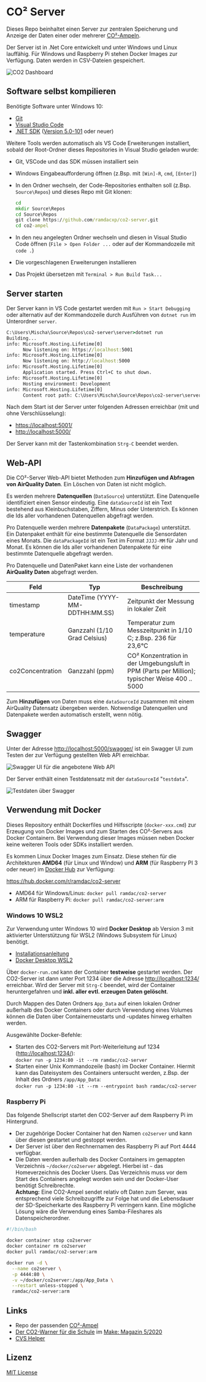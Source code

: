 # CO² Server

Dieses Repo beinhaltet einen Server zur zentralen Speicherung und Anzeige der Daten einer oder mehrerer [CO²-Ampeln](https://github.com/ramdacxp/co2-ampel).

Der Server ist in .Net Core entwickelt und unter Windows und Linux lauffähig. Für Windows und Raspberry Pi stehen Docker Images zur Verfügung. Daten werden in CSV-Dateien gespeichert.

![CO2 Dashboard](images/dashboard.png)
## Software selbst kompilieren

Benötigte Software unter Windows 10:

* [Git](https://git-scm.com/downloads)
* [Visual Studio Code](https://code.visualstudio.com/)
* [.NET SDK](https://dotnet.microsoft.com/download) ([Version 5.0-101](https://dotnet.microsoft.com/download/dotnet/thank-you/sdk-5.0.101-windows-x64-installer) oder neuer)

Weitere Tools werden automatisch als VS Code Erweiterungen installiert, sobald der Root-Ordner dieses Repositories in Visual Studio geladen wurde:

* Git, VSCode und das SDK müssen installiert sein
* Windows Eingabeaufforderung öffnen (z.Bsp. mit `[Win]-R`, `cmd`, `[Enter]`)
* In den Ordner wechseln, der Code-Repositories enthalten soll (z.Bsp. `Source\Repos`) und dieses Repo mit Git klonen:

  ```cmd
  cd 
  mkdir Source\Repos
  cd Source\Repos
  git clone https://github.com/ramdacxp/co2-server.git
  cd co2-ampel
  ```

* In den neu angelegten Ordner wechseln und diesen in Visual Studio Code öffnen (`File > Open Folder ...` oder auf der Kommandozeile mit `code .`)
* Die vorgeschlagenen Erweiterungen installieren
* Das Projekt übersetzen mit `Terminal > Run Build Task...`

## Server starten

Der Server kann in VS Code gestartet werden mit `Run > Start Debugging`
oder alternativ auf der Kommandozeile durch Ausführen von `dotnet run`
im Unterordner `server`.

```cmd
C:\Users\Mischa\Source\Repos\co2-server\server>dotnet run
Building...
info: Microsoft.Hosting.Lifetime[0]
      Now listening on: https://localhost:5001
info: Microsoft.Hosting.Lifetime[0]
      Now listening on: http://localhost:5000
info: Microsoft.Hosting.Lifetime[0]
      Application started. Press Ctrl+C to shut down.
info: Microsoft.Hosting.Lifetime[0]
      Hosting environment: Development
info: Microsoft.Hosting.Lifetime[0]
      Content root path: C:\Users\Mischa\Source\Repos\co2-server\server
```

Nach dem Start ist der Server unter folgenden Adressen erreichbar (mit und ohne Verschlüsselung):

* <https://localhost:5001/>
* <http://localhost:5000/>

Der Server kann mit der Tastenkombination `Strg-C` beendet werden.

## Web-API

Die CO²-Server Web-API bietet Methoden zum **Hinzufügen und Abfragen von AirQuality Daten**. Ein Löschen von Daten ist nicht möglich.

Es werden mehrere **Datenquellen** (`DataSource`) unterstützt. Eine Datenquelle identifiziert einen Sensor eindeutig. Eine `dataSourceId` ist ein Text bestehend aus Kleinbuchstaben, Ziffern, Minus oder Unterstrich. Es können die Ids aller vorhandenen Datenquellen abgefragt werden.

Pro Datenquelle werden mehrere **Datenpakete** (`DataPackage`) unterstützt. Ein Datenpaket enthält für eine bestimmte Datenquelle die Sensordaten eines Monats. Die `dataPackageId` ist ein Text im Format `JJJJ-MM` für Jahr und Monat. Es können die Ids aller vorhandenen Datenpakete für eine bestimmte Datenquelle abgefragt werden.

Pro Datenquelle und DatenPaket kann eine Liste der vorhandenen **AirQuality Daten** abgefragt werden.

| Feld             | Typ                            | Beschreibung                                                                                   |
|------------------|--------------------------------|------------------------------------------------------------------------------------------------|
| timestamp        | DateTime (YYYY-MM-DDTHH:MM.SS) | Zeitpunkt der Messung in lokaler Zeit                                                          |
| temperature      | Ganzzahl (1/10 Grad Celsius)   | Temperatur zum Messzeitpunkt in 1/10 C; z.Bsp. 236 für 23,6°C                                  |
| co2Concentration | Ganzzahl (ppm)                 | CO² Konzentration in der Umgebungsluft in PPM (Parts per Million); typischer Weise 400 .. 5000 |

Zum **Hinzufügen** von Daten muss eine `dataSourceId` zusammen mit einem AirQuality Datensatz übergeben werden. Notwendige Datenquellen und Datenpakete werden automatisch erstellt, wenn nötig.

## Swagger

Unter der Adresse <http://localhost:5000/swagger/> ist ein Swagger UI zum Testen der zur Verfügung gestellten Web API erreichbar.

![Swagger UI für die angebotene Web API](images/swagger.png)

Der Server enthält einen Testdatensatz mit der `dataSourceId` "`testdata`".

![Testdaten über Swagger](images/testdata.png)

## Verwendung mit Docker

Dieses Repository enthält Dockerfiles und Hilfsscripte (`docker-xxx.cmd`) zur Erzeugung von Docker Images und zum Starten des CO²-Servers aus Docker Containern. Bei Verwendung dieser Images müssen neben Docker keine weiteren Tools oder SDKs installiert werden.

Es kommen Linux Docker Images zum Einsatz. Diese stehen für die Architekturen **AMD64** (für Linux und Window) und **ARM** (für Raspberry PI 3 oder neuer) im [Docker Hub](https://hub.docker.com/r/ramdac/co2-server) zur Verfügung:

<https://hub.docker.com/r/ramdac/co2-server>

* AMD64 für Windows/Linus: `docker pull ramdac/co2-server`
* ARM für Raspberry Pi: `docker pull ramdac/co2-server:arm`

### Windows 10 WSL2

Zur Verwendung unter Windows 10 wird **Docker Desktop** ab Version 3 mit aktivierter Unterstützung für WSL2 (Windows Subsystem für Linux) benötigt.

* [Installationsanleitung](https://docs.docker.com/docker-for-windows/install/)
* [Docker Desktop WSL2](https://docs.docker.com/docker-for-windows/wsl/)

Über `docker-run.cmd` kann der Container **testweise** gestartet werden. Der CO2-Server ist dann unter Port 1234 über die Adresse <http://localhost:1234/> erreichbar. Wird der Server mit `Strg-C` beendet, wird der Container heruntergefahren und **inkl. aller evtl. erzeugen Daten gelöscht**.

Durch Mappen des Daten Ordners `App_Data` auf einen lokalen Ordner außerhalb des Docker Containers oder durch Verwendung eines Volumes können die Daten über Containerneustarts und -updates hinweg erhalten werden.

Ausgewählte Docker-Befehle:

* Starten des CO2-Servers mit Port-Weiterleitung auf 1234 (<http://localhost:1234/>):  
  `docker run -p 1234:80 -it --rm ramdac/co2-server`
* Starten einer Unix Kommandozeile (bash) im Docker Container. Hiermit kann das Dateisystem des Containers untersucht werden, z.Bsp. der Inhalt des Ordners `/app/App_Data`:  
  `docker run -p 1234:80 -it --rm --entrypoint bash ramdac/co2-server`

### Raspberry Pi

Das folgende Shellscript startet den CO2-Server auf dem Raspberry Pi im Hintergrund.

* Der zugehörige Docker Container hat den Namen `co2server` und kann über diesen gestartet und gestoppt werden.
* Der Server ist über den Rechnernamen des Raspberry Pi auf Port 4444 verfügbar.
* Die Daten werden außerhalb des Docker Containers im gemappten Verzeichnis `~/docker/co2server` abgelegt. Hierbei ist `~` das Homeverzeichnis des Docker Users. Das Verzeichnis muss vor dem Start des Containers angelegt worden sein und der Docker-User benötigt Schreibrechte.  
  **Achtung:** Eine CO2-Ampel sendet relativ oft Daten zum Server, was entsprechend viele Schreibzugriffe zur Folge hat und die Lebensdauer der SD-Speicherkarte des Raspberry Pi verringern kann. Eine mögliche Lösung wäre die Verwendung eines Samba-Fileshares als Datenspeicherordner.

```bash
#!/bin/bash

docker container stop co2server
docker container rm co2server
docker pull ramdac/co2-server:arm

docker run -d \
  --name co2server \
  -p 4444:80 \
  -v ~/docker/co2server:/app/App_Data \
  --restart unless-stopped \
  ramdac/co2-server:arm
```

## Links

* Repo der passenden [CO²-Ampel](https://github.com/ramdacxp/co2-ampel)
* [Der CO2-Warner für die Schule](https://www.heise.de/select/make/2020/5/2022015381334973804) im [Make: Magazin 5/2020](https://www.heise.de/select/make/2020/5)
* [CVS Helper](https://github.com/JoshClose/CsvHelper)

## Lizenz

[MIT License](LICENSE)
